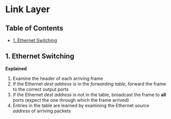 # Link Layer

Table of Contents
-----------------

* [1. Ethernet Switching](#1-ethernet-switching)


## 1. Ethernet Switching

**Explained**

1. Examine the header of each arriving frame
2. If the Ethernet *dest address* is in the *forwarding table*, forward the frame to the correct output ports
3. If the Ethernet *dest address* is not in the table, broadcast the frame to **all** ports (expect the one through which the frame arrived)
4. Entries in the table are learned by examining the Ethernet *source address* of arriving packets

